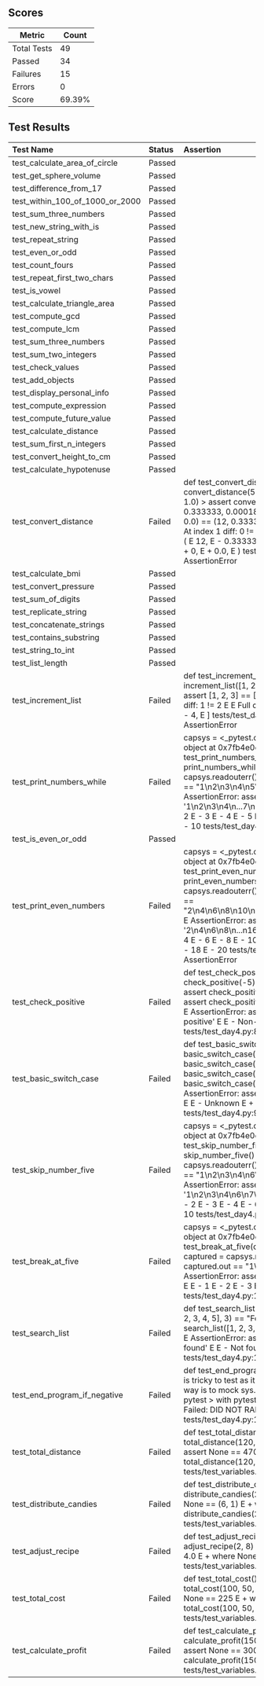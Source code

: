 ## Scores

| Metric      | Count |
|-------------|-------|
| Total Tests | 49    |
| Passed      | 34    |
| Failures    | 15    |
| Errors      | 0     |
| Score       | 69.39% |

## Test Results

| Test Name                       | Status   | Assertion                                                                                                                                                                                                                                                                                                                                                                                                                                                       |
|:--------------------------------|:---------|:----------------------------------------------------------------------------------------------------------------------------------------------------------------------------------------------------------------------------------------------------------------------------------------------------------------------------------------------------------------------------------------------------------------------------------------------------------------|
| test_calculate_area_of_circle   | Passed   |                                                                                                                                                                                                                                                                                                                                                                                                                                                                 |
| test_get_sphere_volume          | Passed   |                                                                                                                                                                                                                                                                                                                                                                                                                                                                 |
| test_difference_from_17         | Passed   |                                                                                                                                                                                                                                                                                                                                                                                                                                                                 |
| test_within_100_of_1000_or_2000 | Passed   |                                                                                                                                                                                                                                                                                                                                                                                                                                                                 |
| test_sum_three_numbers          | Passed   |                                                                                                                                                                                                                                                                                                                                                                                                                                                                 |
| test_new_string_with_is         | Passed   |                                                                                                                                                                                                                                                                                                                                                                                                                                                                 |
| test_repeat_string              | Passed   |                                                                                                                                                                                                                                                                                                                                                                                                                                                                 |
| test_even_or_odd                | Passed   |                                                                                                                                                                                                                                                                                                                                                                                                                                                                 |
| test_count_fours                | Passed   |                                                                                                                                                                                                                                                                                                                                                                                                                                                                 |
| test_repeat_first_two_chars     | Passed   |                                                                                                                                                                                                                                                                                                                                                                                                                                                                 |
| test_is_vowel                   | Passed   |                                                                                                                                                                                                                                                                                                                                                                                                                                                                 |
| test_calculate_triangle_area    | Passed   |                                                                                                                                                                                                                                                                                                                                                                                                                                                                 |
| test_compute_gcd                | Passed   |                                                                                                                                                                                                                                                                                                                                                                                                                                                                 |
| test_compute_lcm                | Passed   |                                                                                                                                                                                                                                                                                                                                                                                                                                                                 |
| test_sum_three_numbers          | Passed   |                                                                                                                                                                                                                                                                                                                                                                                                                                                                 |
| test_sum_two_integers           | Passed   |                                                                                                                                                                                                                                                                                                                                                                                                                                                                 |
| test_check_values               | Passed   |                                                                                                                                                                                                                                                                                                                                                                                                                                                                 |
| test_add_objects                | Passed   |                                                                                                                                                                                                                                                                                                                                                                                                                                                                 |
| test_display_personal_info      | Passed   |                                                                                                                                                                                                                                                                                                                                                                                                                                                                 |
| test_compute_expression         | Passed   |                                                                                                                                                                                                                                                                                                                                                                                                                                                                 |
| test_compute_future_value       | Passed   |                                                                                                                                                                                                                                                                                                                                                                                                                                                                 |
| test_calculate_distance         | Passed   |                                                                                                                                                                                                                                                                                                                                                                                                                                                                 |
| test_sum_first_n_integers       | Passed   |                                                                                                                                                                                                                                                                                                                                                                                                                                                                 |
| test_convert_height_to_cm       | Passed   |                                                                                                                                                                                                                                                                                                                                                                                                                                                                 |
| test_calculate_hypotenuse       | Passed   |                                                                                                                                                                                                                                                                                                                                                                                                                                                                 |
| test_convert_distance           | Failed   | def test_convert_distance():     assert convert_distance(5280) == (63360, 1760, 1.0) >    assert convert_distance(1) == (12, 0.333333, 0.000189394) E    assert (12, 0, 0.0) == (12, 0.333333, 0.000189394) E     E     At index 1 diff: 0 != 0.333333 E     E     Full diff: E      ( E        12, E     -   0.333333, E     -   0.000189394, E     +   0, E     +   0.0, E      ) tests/test_day3.py:35: AssertionError                                       |
| test_calculate_bmi              | Passed   |                                                                                                                                                                                                                                                                                                                                                                                                                                                                 |
| test_convert_pressure           | Passed   |                                                                                                                                                                                                                                                                                                                                                                                                                                                                 |
| test_sum_of_digits              | Passed   |                                                                                                                                                                                                                                                                                                                                                                                                                                                                 |
| test_replicate_string           | Passed   |                                                                                                                                                                                                                                                                                                                                                                                                                                                                 |
| test_concatenate_strings        | Passed   |                                                                                                                                                                                                                                                                                                                                                                                                                                                                 |
| test_contains_substring         | Passed   |                                                                                                                                                                                                                                                                                                                                                                                                                                                                 |
| test_string_to_int              | Passed   |                                                                                                                                                                                                                                                                                                                                                                                                                                                                 |
| test_list_length                | Passed   |                                                                                                                                                                                                                                                                                                                                                                                                                                                                 |
| test_increment_list             | Failed   | def test_increment_list(): >    assert increment_list([1, 2, 3]) == [2, 3, 4] E    assert [1, 2, 3] == [2, 3, 4] E     E     At index 0 diff: 1 != 2 E     E     Full diff: E      [ E     +   1, E        2, E        3, E     -   4, E      ] tests/test_day4.py:51: AssertionError                                                                                                                                                                           |
| test_print_numbers_while        | Failed   | capsys = <_pytest.capture.CaptureFixture object at 0x7fb4e0e73e30>   def test_print_numbers_while(capsys):     print_numbers_while()     captured = capsys.readouterr() >    assert captured.out == "1\n2\n3\n4\n5\n6\n7\n8\n9\n10\n" E    AssertionError: assert '' == '1\n2\n3\n4\n...7\n8\n9\n10\n' E     E     - 1 E     - 2 E     - 3 E     - 4 E     - 5 E     - 6 E     - 7 E     - 8 E     - 9 E     - 10 tests/test_day4.py:61: AssertionError         |
| test_is_even_or_odd             | Passed   |                                                                                                                                                                                                                                                                                                                                                                                                                                                                 |
| test_print_even_numbers         | Failed   | capsys = <_pytest.capture.CaptureFixture object at 0x7fb4e0e764b0>   def test_print_even_numbers(capsys):     print_even_numbers()     captured = capsys.readouterr() >    assert captured.out == "2\n4\n6\n8\n10\n12\n14\n16\n18\n20\n" E    AssertionError: assert '' == '2\n4\n6\n8\n...n16\n18\n20\n' E     E     - 2 E     - 4 E     - 6 E     - 8 E     - 10 E     - 12 E     - 14 E     - 16 E     - 18 E     - 20 tests/test_day4.py:77: AssertionError |
| test_check_positive             | Failed   | def test_check_positive():     assert check_positive(-5) == "Non-positive"     assert check_positive(10) == "Positive" >    assert check_positive(0) == "Non-positive" E    AssertionError: assert 'Positive' == 'Non-positive' E     E     - Non-positive E     + Positive tests/test_day4.py:85: AssertionError                                                                                                                                               |
| test_basic_switch_case          | Failed   | def test_basic_switch_case():     assert basic_switch_case(1) == "One"     assert basic_switch_case(2) == "Two"     assert basic_switch_case(3) == "Three" >    assert basic_switch_case(4) == "Unknown" E    AssertionError: assert 'Three' == 'Unknown' E     E     - Unknown E     + Three tests/test_day4.py:94: AssertionError                                                                                                                             |
| test_skip_number_five           | Failed   | capsys = <_pytest.capture.CaptureFixture object at 0x7fb4e0e779e0>   def test_skip_number_five(capsys):     skip_number_five()     captured = capsys.readouterr() >    assert captured.out == "1\n2\n3\n4\n6\n7\n8\n9\n10\n" E    AssertionError: assert '' == '1\n2\n3\n4\n6\n7\n8\n9\n10\n' E     E     - 1 E     - 2 E     - 3 E     - 4 E     - 6 E     - 7 E     - 8 E     - 9 E     - 10 tests/test_day4.py:102: AssertionError                           |
| test_break_at_five              | Failed   | capsys = <_pytest.capture.CaptureFixture object at 0x7fb4e0e77f20>   def test_break_at_five(capsys):     break_at_five()     captured = capsys.readouterr() >    assert captured.out == "1\n2\n3\n4\n" E    AssertionError: assert '' == '1\n2\n3\n4\n' E     E     - 1 E     - 2 E     - 3 E     - 4 tests/test_day4.py:110: AssertionError                                                                                                                    |
| test_search_list                | Failed   | def test_search_list():     assert search_list([1, 2, 3, 4, 5], 3) == "Found" >    assert search_list([1, 2, 3, 4, 5], 6) == "Not found" E    AssertionError: assert 'Found' == 'Not found' E     E     - Not found E     + Found tests/test_day4.py:117: AssertionError                                                                                                                                                                                        |
| test_end_program_if_negative    | Failed   | def test_end_program_if_negative():     # This is tricky to test as it exits the program     # One way is to mock sys.exit() in tests     import pytest >    with pytest.raises(SystemExit): E    Failed: DID NOT RAISE <class 'SystemExit'> tests/test_day4.py:127: Failed                                                                                                                                                                                     |
| test_total_distance             | Failed   | def test_total_distance(): >    assert total_distance(120, 150, 200) == 470 E    assert None == 470 E    + where None = total_distance(120, 150, 200) tests/test_variables.py:9: AssertionError                                                                                                                                                                                                                                                                 |
| test_distribute_candies         | Failed   | def test_distribute_candies(): >    assert distribute_candies(25, 4) == (6, 1) E    assert None == (6, 1) E    + where None = distribute_candies(25, 4) tests/test_variables.py:17: AssertionError                                                                                                                                                                                                                                                              |
| test_adjust_recipe              | Failed   | def test_adjust_recipe(): >    assert adjust_recipe(2, 8) == 4.0 E    assert None == 4.0 E    + where None = adjust_recipe(2, 8) tests/test_variables.py:25: AssertionError                                                                                                                                                                                                                                                                                     |
| test_total_cost                 | Failed   | def test_total_cost(): >    assert total_cost(100, 50, 75) == 225 E    assert None == 225 E    + where None = total_cost(100, 50, 75) tests/test_variables.py:33: AssertionError                                                                                                                                                                                                                                                                                |
| test_calculate_profit           | Failed   | def test_calculate_profit(): >    assert calculate_profit(1500, 1200) == 300 E    assert None == 300 E    + where None = calculate_profit(1500, 1200) tests/test_variables.py:41: AssertionError                                                                                                                                                                                                                                                                |
